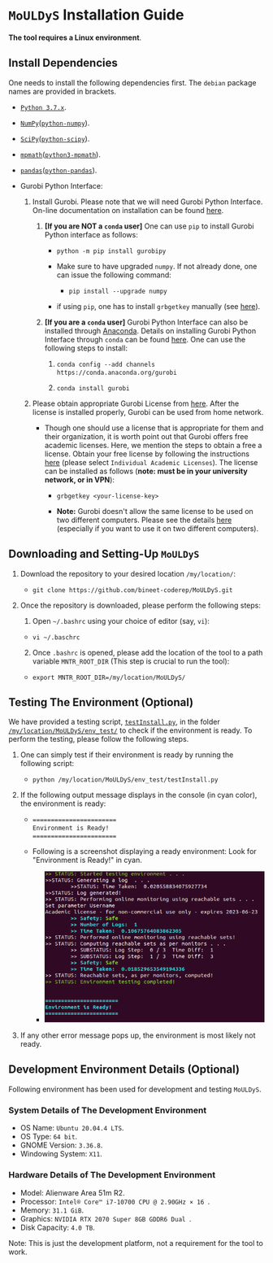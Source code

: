 # `MoULDyS` Installation Guide

**The tool requires a Linux environment**. 

## Install Dependencies

One needs to install the following dependencies first. The `debian` package names are provided in brackets.

- [`Python 3.7.x`](https://www.python.org/).

- [`NumPy`](https://numpy.org/)([`python-numpy`](https://packages.debian.org/search?keywords=python-numpy)).

- [`SciPy`](https://scipy.org/)([`python-scipy`](https://packages.debian.org/search?keywords=python-scipy)).

- [`mpmath`](https://mpmath.org/)([`python3-mpmath`](https://packages.debian.org/search?keywords=python3-mpmath)).

- [`pandas`](https://pandas.pydata.org/)([`python-pandas`](https://packages.debian.org/search?suite=default&section=all&arch=any&searchon=names&keywords=python-pandas)).

- Gurobi Python Interface:
  1. Install Gurobi. Please note that we will need Gurobi Python Interface. On-line documentation on installation can be found [here](https://www.gurobi.com/documentation/9.5/quickstart_linux/cs_using_pip_to_install_gr.html). 

     1. **[If you are NOT a `conda` user]** One can use `pip` to install Gurobi Python interface as follows:

        * ```shell
          python -m pip install gurobipy
          ```

        * Make sure to have upgraded `numpy`. If not already done, one can issue the following command:

           * ```shell
             pip install --upgrade numpy
             ```

        * if using `pip`, one has to install `grbgetkey` manually (see [here](https://support.gurobi.com/hc/en-us/articles/360059842732)).

     2. **[If you are a `conda` user]** Gurobi Python Interface can also be installed through [Anaconda](https://www.anaconda.com/). Details on installing Gurobi Python Interface through `conda` can be found [here](https://www.gurobi.com/documentation/9.5/quickstart_mac/cs_anaconda_and_grb_conda_.html). One can use the following steps to install:

        1. ```shell
           conda config --add channels https://conda.anaconda.org/gurobi
           ```

        2. ```shell
           conda install gurobi
           ```

  2. Please obtain appropriate Gurobi License from [here](http://www.gurobi.com/downloads/licenses/license-center). After the license is installed properly, Gurobi can be used from home network.

     * Though one should use a license that is appropriate for them and their organization, it is worth point out that Gurobi offers free academic licenses. Here, we mention the steps to obtain a free a license. Obtain your free license by following the instructions [here](https://www.gurobi.com/academia/academic-program-and-licenses/) (please select `Individual Academic Licenses`). The license can be installed as follows (**note: must be in your university network, or in VPN**):

       * ```shell
         grbgetkey <your-license-key>
         ```

       * **Note:** Gurobi doesn't allow the same license to be used on two different computers. Please see the details [here](https://www.gurobi.com/downloads/end-user-license-agreement-academic/) (especially if you want to use it on two different computers).

## Downloading and Setting-Up `MoULDyS`

1. Download the repository to your desired location `/my/location/`:

   * ```shell
     git clone https://github.com/bineet-coderep/MoULDyS.git
     ```

2. Once the repository is downloaded, please perform the following steps:

   1. Open `~/.bashrc` using your choice of editor (say, `vi`):

     * ```shell
       vi ~/.baschrc
       ```

   2. Once `.bashrc` is opened, please add the location of the tool to a path variable `MNTR_ROOT_DIR` (This step is crucial to run the tool):

     * ```shell
       export MNTR_ROOT_DIR=/my/location/MoULDyS/
       ```

## Testing The Environment (Optional)

We have provided a testing script, [`testInstall.py`](https://github.com/bineet-coderep/MoULDyS/blob/main/env_test/testInstall.py), in the folder [`/my/location/MoULDyS/env_test/`](https://github.com/bineet-coderep/MoULDyS/tree/main/env_test) to check if the environment is ready. To perform the testing, please follow the following steps.

1. One can simply test if their environment is ready by running the following script:

   * ```shell
     python /my/location/MoULDyS/env_test/testInstall.py
     ```

2. If the following output message displays in the console (in cyan color), the environment is ready:

   * ```shell
     =======================
     Environment is Ready!
     =======================
     ```

   * Following is a screenshot displaying a ready environment: Look for "Environment is Ready!" in cyan.

     * ![test_env_op](test_env_op.png)

3. If any other error message pops up, the environment is most likely not ready.

## Development Environment Details (Optional)

Following environment has been used for development and testing `MoULDyS`.

### System Details of The Development Environment 

* OS Name: `Ubuntu 20.04.4 LTS`.
* OS Type: `64 bit`.
* GNOME Version: `3.36.8`.
* Windowing System: `X11`.

### Hardware Details of The Development Environment 

* Model: Alienware Area 51m R2.
* Processor: `Intel® Core™ i7-10700 CPU @ 2.90GHz × 16 `.
* Memory: `31.1 GiB`.
* Graphics: `NVIDIA RTX 2070 Super 8GB GDDR6 Dual `.
* Disk Capacity: `4.0 TB`.

Note: This is just the development platform, not a requirement for the tool to work.
